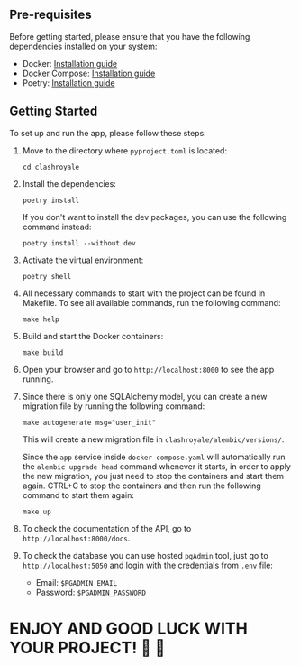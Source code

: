 ## Pre-requisites

Before getting started, please ensure that you have the following dependencies installed on your system:

- Docker: [Installation guide](https://docs.docker.com/get-docker/)
- Docker Compose: [Installation guide](https://docs.docker.com/compose/install/)
- Poetry: [Installation guide](https://python-poetry.org/docs/#installation)

## Getting Started

To set up and run the app, please follow these steps:

1. Move to the directory where `pyproject.toml` is located:

   ```shell
   cd clashroyale
   ```
2. Install the dependencies:

   ```shell
   poetry install
   ```

   If you don't want to install the dev packages,
   you can use the following command instead:
   ```shell
   poetry install --without dev
   ```

3. Activate the virtual environment:

   ```shell
   poetry shell
   ```

4. All necessary commands to start with the project can be found in Makefile.
   To see all available commands, run the following command:

   ```shell
   make help
   ```

5. Build and start the Docker containers:

   ```shell
   make build
   ```

6. Open your browser and go to `http://localhost:8000` to see the app running.

7. Since there is only one SQLAlchemy model, you can create a new migration file by running the following command:

   ```shell
   make autogenerate msg="user_init"
   ```

   This will create a new migration file in `clashroyale/alembic/versions/`.

   Since the `app` service inside `docker-compose.yaml` will automatically run the `alembic upgrade head` command whenever it starts, in order to apply the new migration, you just need to stop the containers and start them again. CTRL+C to stop the containers and then run the following command to start them again:
   ```shell
   make up
   ```

8. To check the documentation of the API, go to `http://localhost:8000/docs`.

9. To check the database you can use hosted `pgAdmin` tool, just go to `http://localhost:5050` and login with the credentials from `.env` file:
   - Email: `$PGADMIN_EMAIL`
   - Password: `$PGADMIN_PASSWORD`

# ENJOY AND GOOD LUCK WITH YOUR PROJECT! 🧬 🚀
